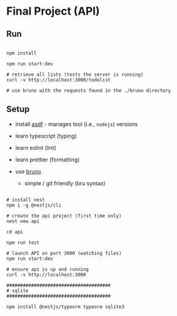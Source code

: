 # Final Project (API)

## Run
```shell

npm install

npm run start:dev

# retrieve all lists (tests the server is running)
curl -v http://localhost:3000/todolist

# use bruno with the requests found in the ./bruno directory
```


## Setup

* install [asdf](https://asdf-vm.com/guide/introduction.html) - manages tool
  (i.e., `nodejs`) versions

* learn typescript (typing)
* learn eslint (lint)
* learn prettier (formatting)

* use [bruno](https://www.usebruno.com)
    * simple / git friendly (bru syntax)

```shell

# install nest
npm i -g @nestjs/cli

# create the api project (first time only)
nest new api

cd api

npm run test

# launch API on port 3000 (watching files)
npm run start:dev

# ensure api is up and running
curl -v http://localhost:3000

######################################
# sqlite
######################################

npm install @nestjs/typeorm typeorm sqlite3
```